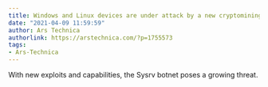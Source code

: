 ```yaml
---
title: Windows and Linux devices are under attack by a new cryptomining worm
date: "2021-04-09 11:59:59"
author: Ars Technica
authorlink: https://arstechnica.com/?p=1755573
tags:
- Ars-Technica
---
```

With new exploits and capabilities, the Sysrv botnet poses a growing threat.